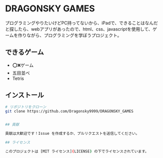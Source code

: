 # DRAGONSKY GAMES

プログラミングやりたいけどPC持ってないから、iPadで、できることはなんだと探したら、webアプリがあったので、html、css、javascriptを使用して、ゲームを作りながら、プログラミングを学ぼうプロジェクト。

## できるゲーム

- ⭕️❌ゲーム
- 五目並べ
- Tetris

## インストール

```bash
# リポジトリをクローン
git clone https://github.com/Dragonsky9999/DRAGONSKY_GAMES


## 貢献

貢献は大歓迎です！Issue を作成するか、プルリクエストを送信してください。

## ライセンス

このプロジェクトは [MIT ライセンス](LICENSE) の下でライセンスされています。